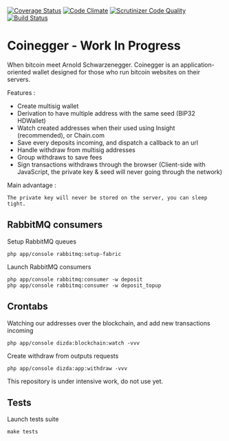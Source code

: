[![Coverage Status](https://img.shields.io/coveralls/dizda/coinegger.svg)](https://coveralls.io/r/dizda/coinegger)
[![Code Climate](https://codeclimate.com/github/dizda/coinegger/badges/gpa.svg)](https://codeclimate.com/github/dizda/coinegger)
[![Scrutinizer Code Quality](https://scrutinizer-ci.com/g/dizda/coinegger/badges/quality-score.png?b=master)](https://scrutinizer-ci.com/g/dizda/coinegger/?branch=master)
[![Build Status](https://travis-ci.org/dizda/coinegger.svg?branch=master)](https://travis-ci.org/dizda/coinegger)

Coinegger - Work In Progress
========================

When bitcoin meet Arnold Schwarzenegger.
Coinegger is an application-oriented wallet designed for those who run bitcoin websites on their servers.

Features :

- Create multisig wallet
- Derivation to have multiple address with the same seed (BIP32 HDWallet)
- Watch created addresses when their used using Insight (recommended), or Chain.com
- Save every deposits incoming, and dispatch a callback to an url
- Handle withdraw from multisig addresses
- Group withdraws to save fees
- Sign transactions withdraws through the browser (Client-side with JavaScript, the private key & seed will never going through the network)

Main advantage :

    The private key will never be stored on the server, you can sleep tight.

## RabbitMQ consumers

Setup RabbitMQ queues

    php app/console rabbitmq:setup-fabric

Launch RabbitMQ consumers

    php app/console rabbitmq:consumer -w deposit
    php app/console rabbitmq:consumer -w deposit_topup


## Crontabs

Watching our addresses over the blockchain, and add new transactions incoming

    php app/console dizda:blockchain:watch -vvv

Create withdraw from outputs requests

    php app/console dizda:app:withdraw -vvv


This repository is under intensive work, do not use yet.

## Tests

Launch tests suite

    make tests

